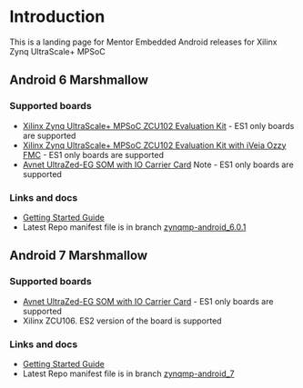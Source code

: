 # Introduction 
This is a landing page for Mentor Embedded Android releases for Xilinx Zynq UltraScale+ MPSoC

## Android 6 Marshmallow
### Supported boards
* [Xilinx Zynq UltraScale+ MPSoC ZCU102 Evaluation Kit][zcu102] - ES1 only boards are supported
* [Xilinx Zynq UltraScale+ MPSoC ZCU102 Evaluation Kit with iVeia Ozzy FMC][iveia_ozzy] - ES1 only boards are supported
* [Avnet UltraZed-EG SOM with IO Carrier Card][ultrazed_iocc] Note - ES1 only boards are supported

### Links and docs
* [Getting Started Guide][getting-started-android6]
* Latest Repo manifest file is in branch [zynqmp-android_6.0.1][manifest-android6]

## Android 7 Marshmallow
### Supported boards
* [Avnet UltraZed-EG SOM with IO Carrier Card][ultrazed_iocc] - ES1 only boards are supported
* Xilinx ZCU106. ES2 version of the board is supported

### Links and docs
* [Getting Started Guide][getting-started-android7]
* Latest Repo manifest file is in branch [zynqmp-android_7][manifest-android7]

[getting-started-android6]: https://github.com/MentorEmbedded/mpsoc-manifest/wiki/Getting-Started-with-Android-6-for-Xilinx-Zynq-UltraScale--MPSoC "Getting Started for Android 6 Marshmallow"
[manifest-android6]:https://github.com/MentorEmbedded/mpsoc-manifest/tree/zynqmp-android_6.0.1 "Repo manifest for Android 6 Marshmallow release"
[zcu102]:https://www.xilinx.com/products/boards-and-kits/ek-u1-zcu102-es2-g.html "ZCU102"
[ultrazed_iocc]:http://microzed.org/product/ultrazed-eg-starter-kit
[iveia_ozzy]:http://www.iveia.com/ozzy
[getting-started-android7]: https://github.com/MentorEmbedded/mpsoc-manifest/wiki/Getting-Started-with-Android-7-for-Xilinx-Zynq-UltraScale--MPSoC
[manifest-android7]:https://github.com/MentorEmbedded/mpsoc-manifest/tree/zynqmp-android_7 "Repo manifest for Android 7 Marshmallow release"
